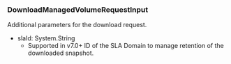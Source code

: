 ### DownloadManagedVolumeRequestInput
Additional parameters for the download request.

- slaId: System.String
  - Supported in v7.0+
      ID of the SLA Domain to manage retention of the downloaded snapshot.

